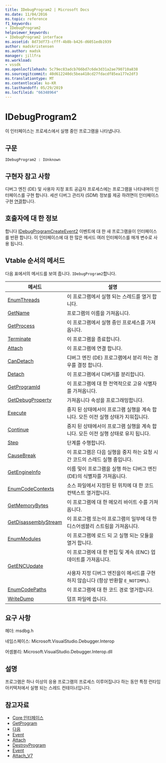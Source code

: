 ```yaml
---
title: IDebugProgram2 | Microsoft Docs
ms.date: 11/04/2016
ms.topic: reference
f1_keywords:
- IDebugProgram2
helpviewer_keywords:
- IDebugProgram2 interface
ms.assetid: 8d73df73-cfff-4b8b-b426-d6051edb1939
author: madskristensen
ms.author: madsk
manager: jillfra
ms.workload:
- vssdk
ms.openlocfilehash: 5c79ec83adcb766bd7c6de3d31a2ae790710a838
ms.sourcegitcommit: 40d612240dc5bea418cd27fdacdf85ea177e2df3
ms.translationtype: MT
ms.contentlocale: ko-KR
ms.lasthandoff: 05/29/2019
ms.locfileid: "66348964"
---
```

# <a name="idebugprogram2"></a>IDebugProgram2
이 인터페이스는 프로세스에서 실행 중인 프로그램을 나타냅니다.

## <a name="syntax"></a>구문

```
IDebugProgram2 : IUnknown
```

## <a name="notes-for-implementers"></a>구현자 참고 사항
 디버그 엔진 (DE) 및 사용자 지정 포트 공급자 프로세스에는 프로그램을 나타내며이 인터페이스를 구현 합니다. 세션 디버그 관리자 (SDM) 정보를 제공 하려면이 인터페이스 구현 [연결](../../../extensibility/debugger/reference/idebugprogram2-attach.md)합니다.

## <a name="notes-for-callers"></a>호출자에 대 한 정보
 합니다 [IDebugProgramCreateEvent2](../../../extensibility/debugger/reference/idebugprogramcreateevent2.md) 이벤트에 대 한 새 프로그램을이 인터페이스를 반환 합니다. 이 인터페이스에 대 한 많은 메서드 여러 인터페이스를 매개 변수로 사용 됩니다.

## <a name="methods-in-vtable-order"></a>Vtable 순서의 메서드
 다음 표에서의 메서드를 보여 줍니다. `IDebugProgram2`합니다.

|메서드|설명|
|------------|-----------------|
|[EnumThreads](../../../extensibility/debugger/reference/idebugprogram2-enumthreads.md)|이 프로그램에서 실행 되는 스레드를 열거 합니다.|
|[GetName](../../../extensibility/debugger/reference/idebugprogram2-getname.md)|프로그램의 이름을 가져옵니다.|
|[GetProcess](../../../extensibility/debugger/reference/idebugprogram2-getprocess.md)|이 프로그램에서 실행 중인 프로세스를 가져옵니다.|
|[Terminate](../../../extensibility/debugger/reference/idebugprogram2-terminate.md)|이 프로그램을 종료합니다.|
|[Attach](../../../extensibility/debugger/reference/idebugprogram2-attach.md)|이 프로그램에 연결 합니다.|
|[CanDetach](../../../extensibility/debugger/reference/idebugprogram2-candetach.md)|디버그 엔진 (DE) 프로그램에서 분리 하는 경우를 결정 합니다.|
|[Detach](../../../extensibility/debugger/reference/idebugprogram2-detach.md)|이 프로그램에서 디버거를 분리합니다.|
|[GetProgramId](../../../extensibility/debugger/reference/idebugprogram2-getprogramid.md)|이 프로그램에 대 한 전역적으로 고유 식별자를 가져옵니다.|
|[GetDebugProperty](../../../extensibility/debugger/reference/idebugprogram2-getdebugproperty.md)|가져옵니다 속성을 프로그래밍합니다.|
|[Execute](../../../extensibility/debugger/reference/idebugprogram2-execute.md)|중지 된 상태에서이 프로그램 실행을 계속 합니다. 모든 이전 실행 상태가 지워집니다.|
|[Continue](../../../extensibility/debugger/reference/idebugprogram2-continue.md)|중지 된 상태에서이 프로그램 실행을 계속 합니다. 모든 이전 실행 상태로 유지 됩니다.|
|[Step](../../../extensibility/debugger/reference/idebugprogram2-step.md)|단계를 수행합니다.|
|[CauseBreak](../../../extensibility/debugger/reference/idebugprogram2-causebreak.md)|이 프로그램은 다음 실행을 중지 하는 요청 시간 코드의 스레드 실행 중입니다.|
|[GetEngineInfo](../../../extensibility/debugger/reference/idebugprogram2-getengineinfo.md)|이름 및이 프로그램을 실행 하는 디버그 엔진 (DE)의 식별자를 가져옵니다.|
|[EnumCodeContexts](../../../extensibility/debugger/reference/idebugprogram2-enumcodecontexts.md)|소스 파일에서 지정된 된 위치에 대 한 코드 컨텍스트 열거합니다.|
|[GetMemoryBytes](../../../extensibility/debugger/reference/idebugprogram2-getmemorybytes.md)|이 프로그램에 대 한 메모리 바이트 수를 가져옵니다.|
|[GetDisassemblyStream](../../../extensibility/debugger/reference/idebugprogram2-getdisassemblystream.md)|이 프로그램 또는이 프로그램의 일부에 대 한 디스어셈블리 스트림을 가져옵니다.|
|[EnumModules](../../../extensibility/debugger/reference/idebugprogram2-enummodules.md)|이 프로그램에 로드 되 고 실행 되는 모듈을 열거 합니다.|
|[GetENCUpdate](../../../extensibility/debugger/reference/idebugprogram2-getencupdate.md)|이 프로그램에 대 한 편집 및 계속 (ENC) 업데이트를 가져옵니다.<br /><br /> 사용자 지정 디버그 엔진을이 메서드를 구현 하지 않습니다 (항상 반환할 `E_NOTIMPL`).|
|[EnumCodePaths](../../../extensibility/debugger/reference/idebugprogram2-enumcodepaths.md)|이 프로그램에 대 한 코드 경로 열거합니다.|
|[WriteDump](../../../extensibility/debugger/reference/idebugprogram2-writedump.md)|덤프 파일에 씁니다.|

## <a name="requirements"></a>요구 사항
 헤더: msdbg.h

 네임스페이스: Microsoft.VisualStudio.Debugger.Interop

 어셈블리: Microsoft.VisualStudio.Debugger.Interop.dll

## <a name="remarks"></a>설명
 프로그램은 하나 이상의 응용 프로그램의 프로세스 이루어집니다 하는 동안 특정 런타임 아키텍처에서 실행 되는 스레드 컨테이너입니다.

## <a name="see-also"></a>참고자료
- [Core 인터페이스](../../../extensibility/debugger/reference/core-interfaces.md)
- [GetProgram](../../../extensibility/debugger/reference/idebugthread2-getprogram.md)
- [다음](../../../extensibility/debugger/reference/ienumdebugprograms2-next.md)
- [Event](../../../extensibility/debugger/reference/idebugportevents2-event.md)
- [Attach](../../../extensibility/debugger/reference/idebugengine2-attach.md)
- [DestroyProgram](../../../extensibility/debugger/reference/idebugengine2-destroyprogram.md)
- [Event](../../../extensibility/debugger/reference/idebugeventcallback2-event.md)
- [Attach_V7](../../../extensibility/debugger/reference/idebugprogramnode2-attach-v7.md)